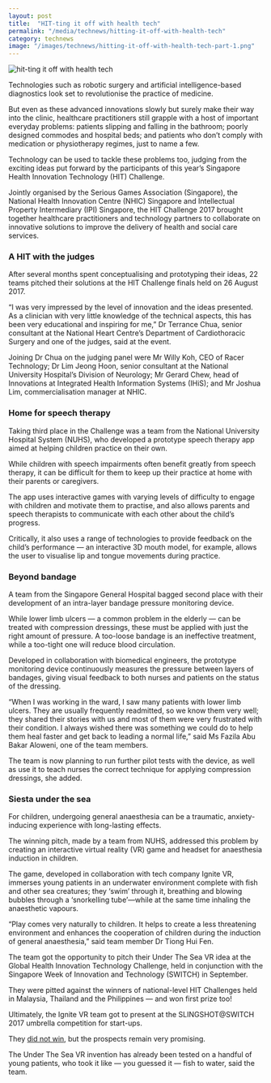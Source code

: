```yaml
---
layout: post
title:  "HIT-ting it off with health tech"
permalink: "/media/technews/hitting-it-off-with-health-tech"
category: technews
image: "/images/technews/hitting-it-off-with-health-tech-part-1.png"
---
```


![hit-ting it off with health tech]({{site.baseurl}}/images/technews/hitting-it-off-with-health-tech-part-1.png)

Technologies such as robotic surgery and artificial intelligence-based diagnostics look set to revolutionise the practice of medicine. 

But even as these advanced innovations slowly but surely make their way into the clinic, healthcare practitioners still grapple with a host of important everyday problems: patients slipping and falling in the bathroom; poorly designed commodes and hospital beds; and patients who don’t comply with medication or physiotherapy regimes, just to name a few. 

Technology can be used to tackle these problems too, judging from the exciting ideas put forward by the participants of this year’s Singapore Health Innovation Technology (HIT) Challenge. 

Jointly organised by the Serious Games Association (Singapore), the National Health Innovation Centre (NHIC) Singapore and Intellectual Property Intermediary (IPI) Singapore, the HIT Challenge 2017 brought together healthcare practitioners and technology partners to collaborate on innovative solutions to improve the delivery of health and social care services. 

### **A HIT with the judges**

After several months spent conceptualising and prototyping their ideas, 22 teams pitched their solutions at the HIT Challenge finals held on 26 August 2017.

“I was very impressed by the level of innovation and the ideas presented. As a clinician with very little knowledge of the technical aspects, this has been very educational and inspiring for me,” Dr Terrance Chua, senior consultant at the National Heart Centre’s Department of Cardiothoracic Surgery and one of the judges, said at the event. 

Joining Dr Chua on the judging panel were Mr Willy Koh, CEO of Racer Technology; Dr Lim Jeong Hoon, senior consultant at the National University Hospital’s Division of Neurology; Mr Gerard Chew, head of Innovations at Integrated Health Information Systems (IHiS); and Mr Joshua Lim, commercialisation manager at NHIC. 

### **Home for speech therapy**
Taking third place in the Challenge was a team from the National University Hospital System (NUHS), who developed a prototype speech therapy app aimed at helping children practice on their own.

While children with speech impairments often benefit greatly from speech therapy, it can be difficult for them to keep up their practice at home with their parents or caregivers.

The app uses interactive games with varying levels of difficulty to engage with children and motivate them to practise, and also allows parents and speech therapists to communicate with each other about the child’s progress. 

Critically, it also uses a range of technologies to provide feedback on the child’s performance — an interactive 3D mouth model, for example, allows the user to visualise lip and tongue movements during practice. 

### **Beyond bandage**
A team from the Singapore General Hospital bagged second place with their development of an intra-layer bandage pressure monitoring device.

While lower limb ulcers — a common problem in the elderly — can be treated with compression dressings, these must be applied with just the right amount of pressure. A too-loose bandage is an ineffective treatment, while a too-tight one will reduce blood circulation.

Developed in collaboration with biomedical engineers, the prototype monitoring device continuously measures the pressure between layers of bandages, giving visual feedback to both nurses and patients on the status of the dressing.

“When I was working in the ward, I saw many patients with lower limb ulcers. They are usually frequently readmitted, so we know them very well; they shared their stories with us and most of them were very frustrated with their condition. I always wished there was something we could do to help them heal faster and get back to leading a normal life,” said Ms Fazila Abu Bakar Aloweni, one of the team members.

The team is now planning to run further pilot tests with the device, as well as use it to teach nurses the correct technique for applying compression dressings, she added.  

### **Siesta under the sea**
For children, undergoing general anaesthesia can be a traumatic, anxiety-inducing experience with long-lasting effects.

The winning pitch, made by a team from NUHS, addressed this problem by creating an interactive virtual reality (VR) game and headset for anaesthesia induction in children.

The game, developed in collaboration with tech company Ignite VR, immerses young patients in an underwater environment complete with fish and other sea creatures; they ‘swim’ through it, breathing and blowing bubbles through a ‘snorkelling tube’—while at the same time inhaling the anaesthetic vapours.

“Play comes very naturally to children. It helps to create a less threatening environment and enhances the cooperation of children during the induction of general anaesthesia,” said team member Dr Tiong Hui Fen.

The team got the opportunity to pitch their Under The Sea VR idea at the Global Health Innovation Technology Challenge, held in conjunction with the Singapore Week of Innovation and Technology (SWITCH) in September.

They were pitted against the winners of national-level HIT Challenges held in Malaysia, Thailand and the Philippines — and won first prize too!

Ultimately, the Ignite VR team got to present at the SLINGSHOT@SWITCH 2017 umbrella competition for start-ups.

They [did not win](http://ignite-vr.com/blog/2017/09/21/sea-vr-healthcare-vr-application-ignite-vr/), but the prospects remain very promising.

The Under The Sea VR invention has already been tested on a handful of young patients, who took it like — you guessed it — fish to water, said the team.
